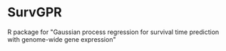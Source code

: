 # SurvGPR
R package for "Gaussian process regression for survival time prediction with genome-wide gene expression"
